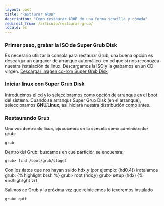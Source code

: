 ```yaml
---
layout: post
title: "Restaurar GRUB"
description: "Como restaurar GRUB de una forma sencilla y cómoda"
redirect_from: /articulo/restaurar-grub/
locale: es
---
```


### Primer paso, grabar la ISO de Super Grub Disk
Es necesario utilizar la consola para restaurar Grub, una buena opción es descargar un cargador de arranque automático  en cd que si nos reconozca nuestra instalación de linux. Descargamos la ISO y la grabamos en un CD virgen.
<a href="http://www.supergrubdisk.org/index.php?pid=5" target="_blank">Descargar imagen cd-rom Super Grub Disk</a>

### Iniciar linux con Super Grub Disk
Introducimos el cd y lo seleccionamos como opción de arranque en el boot del sistema. Cuando se arranque Super Grub Disk (en el arranque), seleccionamos **GNU/Linux**, asi iniciará nuestra distribución como antes.


### Restaurando Grub
Una vez dentro de linux, ejecutamos en la consola como administrador grub:

    grub

Dentro del Grub, buscamos en que partición se encuentra:

    grub> find /boot/grub/stage2

Con los datos que nos hayan salido hdx,y (por ejemplo: (hd0,4)) instalamos grub:
{% highlight bash %}
grub> root (hdx,y)
grub> setup (hdx)
{% endhighlight %}

Salimos de Grub y la próxima vez que reiniciemos lo tendremos instalado

    grub> quit
